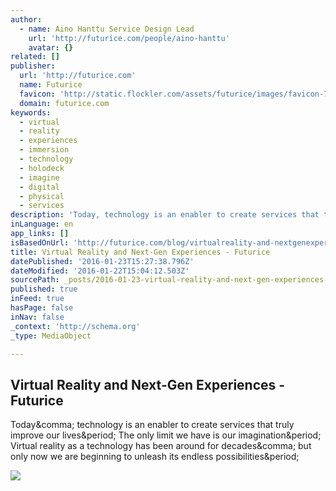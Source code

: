 ```yaml
---
author:
  - name: Aino Hanttu Service Design Lead
    url: 'http://futurice.com/people/aino-hanttu'
    avatar: {}
related: []
publisher:
  url: 'http://futurice.com'
  name: Futurice
  favicon: 'http://static.flockler.com/assets/futurice/images/favicon-73ef94531581d9f27e41233515c60919.png'
  domain: futurice.com
keywords:
  - virtual
  - reality
  - experiences
  - immersion
  - technology
  - holodeck
  - imagine
  - digital
  - physical
  - services
description: 'Today, technology is an enabler to create services that truly improve our lives. The only limit we have is our imagination. Virtual reality as a technology has been around for decades, but only now we are beginning to unleash its endless possibilities.'
inLanguage: en
app_links: []
isBasedOnUrl: 'http://futurice.com/blog/virtualreality-and-nextgenexperiences'
title: Virtual Reality and Next-Gen Experiences - Futurice
datePublished: '2016-01-23T15:27:38.796Z'
dateModified: '2016-01-22T15:04:12.503Z'
sourcePath: _posts/2016-01-23-virtual-reality-and-next-gen-experiences-futurice.md
published: true
inFeed: true
hasPage: false
inNav: false
_context: 'http://schema.org'
_type: MediaObject

---
```

<article style=""><h1>Virtual Reality and Next-Gen Experiences - Futurice</h1><p>Today&amp;comma; technology is an enabler to create services that truly improve our lives&amp;period; The only limit we have is our imagination&amp;period; Virtual reality as a technology has been around for decades&amp;comma; but only now we are beginning to unleash its endless possibilities&amp;period;</p><img src="https://flockler.com/thumbs/1992/unsplash_s1200x630_noupscale.jpg" /></article>